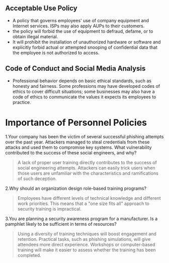 ## Acceptable Use Policy

 - A policy that governs employees' use of company equipment and Internet services. ISPs may also apply AUPs to their customers.
 - the policy will forbid the use of equipment to defraud, defame, or to obtain illegal material. 
 - It will prohibit the installation of unauthorized hardware or software and explicitly forbid actual or attempted snooping of confidential data that the employee is not authorized to access.

## Code of Conduct and Social Media Analysis

 - Professional behavior depends on basic ethical standards, such as honesty and fairness. Some professions may have developed codes of ethics to cover difficult situations; some businesses may also have a code of ethics to communicate the values it expects its employees to practice.
 
# Importance of Personnel Policies

1.Your company has been the victim of several successful phishing attempts over the past year. Attackers managed to steal credentials from these attacks and used them to compromise key systems. What vulnerability contributed to the success of these social engineers, and why?
 > A lack of proper user training directly contributes to the success of social engineering attempts. Attackers can easily trick users when those users are unfamiliar with the characteristics and ramifications of such deception.

2.Why should an organization design role-based training programs?
 > Employees have different levels of technical knowledge and different work priorities. This means that a "one size fits all" approach to security training is impractical.

3.You are planning a security awareness program for a manufacturer. Is a pamphlet likely to be sufficient in terms of resources?
 > Using a diversity of training techniques will boost engagement and retention. Practical tasks, such as phishing simulations, will give attendees more direct experience. Workshops or computer-based training will make it easier to assess whether the training has been completed.

